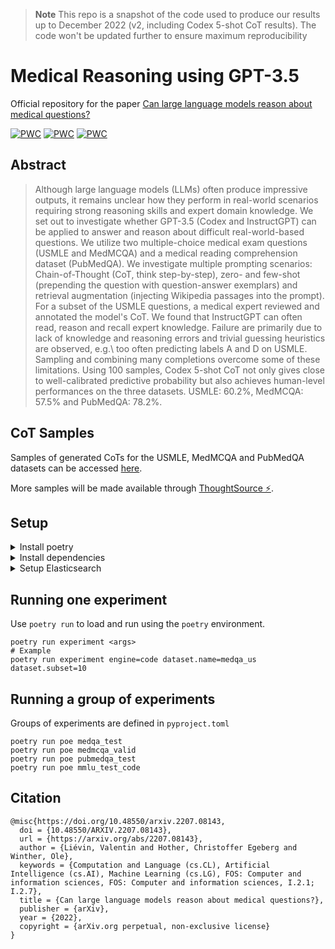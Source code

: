 > **Note** This repo is a snapshot of the code used to produce our results up to December 2022 (v2, including Codex 5-shot CoT results). The code won't be updated further to ensure maximum reproducibility

# Medical Reasoning using GPT-3.5

Official repository for the paper [Can large language models reason about medical questions?](https://arxiv.org/abs/2207.08143)

[![PWC](https://img.shields.io/endpoint.svg?url=https://paperswithcode.com/badge/can-large-language-models-reason-about/question-answering-on-medqa-usmle)](https://paperswithcode.com/sota/question-answering-on-medqa-usmle?p=can-large-language-models-reason-about)
[![PWC](https://img.shields.io/endpoint.svg?url=https://paperswithcode.com/badge/can-large-language-models-reason-about/multiple-choice-question-answering-mcqa-on-21)](https://paperswithcode.com/sota/multiple-choice-question-answering-mcqa-on-21?p=can-large-language-models-reason-about)
[![PWC](https://img.shields.io/endpoint.svg?url=https://paperswithcode.com/badge/can-large-language-models-reason-about/question-answering-on-pubmedqa)](https://paperswithcode.com/sota/question-answering-on-pubmedqa?p=can-large-language-models-reason-about)

## Abstract

> Although large language models (LLMs) often produce impressive outputs, it remains unclear how they perform in real-world scenarios requiring strong reasoning skills and expert domain knowledge. We set out to investigate whether GPT-3.5 (Codex and InstructGPT) can be applied to answer and reason about difficult real-world-based questions. We utilize two multiple-choice medical exam questions (USMLE and MedMCQA) and a medical reading comprehension dataset (PubMedQA). We investigate multiple prompting scenarios: Chain-of-Thought (CoT, think step-by-step), zero- and few-shot (prepending the question with question-answer exemplars) and retrieval augmentation (injecting Wikipedia passages into the prompt). For a subset of the USMLE questions, a medical expert reviewed and annotated the model's CoT. We found that InstructGPT can often read, reason and recall expert knowledge. Failure are primarily due to lack of knowledge and reasoning errors and trivial guessing heuristics are observed, e.g.\ too often predicting labels A and D on USMLE. Sampling and combining many completions overcome some of these limitations. Using 100 samples, Codex 5-shot CoT not only gives close to well-calibrated predictive probability but also achieves human-level performances on the three datasets. USMLE: 60.2%, MedMCQA: 57.5% and PubMedQA: 78.2%.

## CoT Samples

Samples of generated CoTs for the USMLE, MedMCQA and PubMedQA datasets can be accessed [here](https://vlievin.github.io/medical-reasoning).

More samples will be made available through [ThoughtSource ⚡](https://github.com/OpenBioLink/ThoughtSource).

## Setup

<details>
<summary>Install poetry</summary>


```shell
curl -sSL https://raw.githubusercontent.com/python-poetry/poetry/master/get-poetry.py | python -
```

</details>
<details>
<summary>Install dependencies</summary>

```shell
poetry install
```

</details>
<details>
<summary>Setup Elasticsearch</summary>

```shell
wget https://artifacts.elastic.co/downloads/elasticsearch/elasticsearch-7.14.1-linux-x86_64.tar.gz
tar -xzf elasticsearch-7.14.1-linux-x86_64.tar.gz
```
To run ElasticSearch navigate to the `elasticsearch-7.14.1` folder in the terminal and run `./bin/elasticsearch`.

</details>


## Running one experiment

Use `poetry run` to load and run using the `poetry` environment.

```shell
poetry run experiment <args>
# Example
poetry run experiment engine=code dataset.name=medqa_us dataset.subset=10
```

## Running a group of experiments

Groups of experiments are defined in `pyproject.toml`

```shell
poetry run poe medqa_test
poetry run poe medmcqa_valid
poetry run poe pubmedqa_test
poetry run poe mmlu_test_code
```

## Citation

```
@misc{https://doi.org/10.48550/arxiv.2207.08143,
  doi = {10.48550/ARXIV.2207.08143},
  url = {https://arxiv.org/abs/2207.08143},
  author = {Liévin, Valentin and Hother, Christoffer Egeberg and Winther, Ole},
  keywords = {Computation and Language (cs.CL), Artificial Intelligence (cs.AI), Machine Learning (cs.LG), FOS: Computer and information sciences, FOS: Computer and information sciences, I.2.1; I.2.7},
  title = {Can large language models reason about medical questions?},
  publisher = {arXiv},
  year = {2022},
  copyright = {arXiv.org perpetual, non-exclusive license}
}
```
